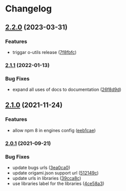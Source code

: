 # Changelog

## [2.2.0](https://www.github.com/Financial-Times/origami/compare/o-utils-v2.1.1...o-utils-v2.2.0) (2023-03-31)


### Features

* triggar o-utils release ([7f8fbfc](https://www.github.com/Financial-Times/origami/commit/7f8fbfc20dfa62f15fb9f292dcf34ff1f4f3f502))

### [2.1.1](https://www.github.com/Financial-Times/origami/compare/o-utils-v2.1.0...o-utils-v2.1.1) (2022-01-13)


### Bug Fixes

* expand all uses of docs to documentation ([26f8d9d](https://www.github.com/Financial-Times/origami/commit/26f8d9d8cbbe3e78902d8c3951b37e08150a77bd))

## [2.1.0](https://www.github.com/Financial-Times/origami/compare/o-utils-v2.0.1...o-utils-v2.1.0) (2021-11-24)


### Features

* allow npm 8 in engines config ([eeb1cae](https://www.github.com/Financial-Times/origami/commit/eeb1cae6e7f0379e647f2b41240b1f294997d528))

### [2.0.1](https://www.github.com/Financial-Times/origami/compare/o-utils-v2.0.0...o-utils-v2.0.1) (2021-09-21)


### Bug Fixes

* update bugs urls ([3ea0ca0](https://www.github.com/Financial-Times/origami/commit/3ea0ca03bcb6e55142a77387ad0fff5ddf056d44))
* update origami.json support url ([512149c](https://www.github.com/Financial-Times/origami/commit/512149c735c58740f774d4d3c69a32bf26c74961))
* update urls in libraries ([39cca8c](https://www.github.com/Financial-Times/origami/commit/39cca8cf3c6704453f49f819b8db5455452a8e33))
* use libraries label for the libraries ([4ce58a3](https://www.github.com/Financial-Times/origami/commit/4ce58a365f2d4ff085f1d829b197f21ec440e1df))
